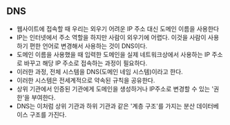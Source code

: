 ## DNS
- 웹사이트에 접속할 때 우리는 외우기 어려운 IP 주소 대신 도메인 이름을 사용한다
- IP는 인터넷에서 주소 역할을 하지만 사람이 외우기에 어렵다. 이것을 사람이 사용하기 편한 언어로 변경해서 사용하는 것이 DNS이다.
- 도메인 이름을 사용했을 때 입력한 도메인을 실제 네트워크상에서 사용하는 IP 주소로 바꾸고 해당 IP 주소로 접속하는 과정이 필요하다.
- 이러한 과정, 전체 시스템을 DNS(도메인 네임 시스템)이라고 한다.
- 이러한 시스템은 전세계적으로 약속된 규칙을 공유한다.
- 상위 기관에서 인증된 기관에게 도메인을 생성하거나 IP주소로 변경할 수 있는 '권한'을 부여한다.
- DNS는 이처럼 상위 기관과 하위 기관과 같은 '계층 구조'를 가지는 분산 데이터베이스 구조를 가진다.
